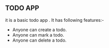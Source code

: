 ## TODO APP

it is a basic todo app .
It has following features:-

- Anyone can create a todo.
- Anyone can mark a todo.
- Anyone can delete a todo.
